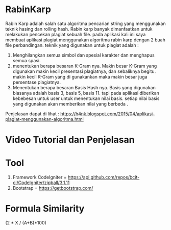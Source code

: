 # RabinKarp
Rabin Karp adalah salah satu algoritma pencarian string yang menggunakan teknik hasing dan rolling hash.
Rabin karp banyak dimanfaatkan untuk melakukan pencekan plagiat sebuah file. pada aplikasi kali ini saya membuat aplikasi plagiat menggunakan algoritma rabin karp dengan 2 buah file perbandingan.
teknik yang digunakan untuk plagiat adalah :
1. Menghilangkan semua simbol dan spesial karakter dan menghapus semua spasi.
2. menentukan berapa besaran K-Gram nya.
Makin besar K-Gram yang digunakan makin kecil presentasi plagiatnya, dan sebaliknya begitu. makin kecil K-Gram yang di gunakankan maka makin besar juga persentase plagiatnya.
3. Menentukan berapa besaran Basis Hash nya.
Basis yang digunakan biasanya adalah basis 3, basis 5, basis 11. tapi pada aplikasi diberikan kebebesan untuk user untuk menentukan nilai basis. setiap nilai basis yang digunakan akan memberikan nilai yang berbeda .

Penjelasan dapat di lihat : https://h4nk.blogspot.com/2015/04/aplikasi-plagiat-menggunakan-algoritma.html

# Video Tutorial dan Penjelasan

# Tool
1. Framework CodeIgniter = https://api.github.com/repos/bcit-ci/CodeIgniter/zipball/3.1.11
2. Bootstrap = https://getbootstrap.com/

# Formula Similarity
(2 * X / (A+B)*100)
